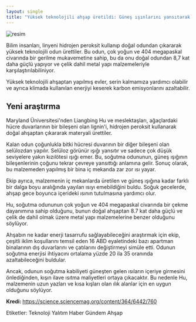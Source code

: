 ```yaml
---
layout: single
title: "Yüksek teknolojili ahşap üretildi: Güneş ışınlarını yansıtarak evleri serin tutacak"
---
```

![resim](https://images.unsplash.com/photo-1449158743715-0a90ebb6d2d8?ixlib=rb-1.2.1&auto=format&fit=crop&w=1350&q=80)

Bilim insanları, linyeni hidrojen peroksit kullanıp doğal odundan çıkararak yüksek teknolojili odun ürettiler. Bu odun, çok yoğun ve 404 megapaskal civarında bir gerilme mukavemetine sahip, bu da onu doğal odundan 8,7 kat daha güçlü yapıyor ve çelik dahil metal yapı malzemeleriyle karşılaştırılabiliniyor.

Yüksek teknolojili ahşaptan yapılmış evler, serin kalmamıza yardımcı olabilir ve ayrıca klimada kullanılan enerjiyi keserek karbon emisyonlarını azaltabilir.

Yeni araştırma
-
Maryland Üniversitesi'nden Liangbing Hu ve meslektaşları, ağaçlardaki hücre duvarlarının bir bileşeni olan lignin'i, hidrojen peroksit kullanarak doğal ahşaptan çıkararak materyali ürettiler.

Kalan odun çoğunlukla bitki hücresi duvarının bir diğer bileşeni olan selülozdan yapılır. Selüloz görünür ışığı yansıtır ve sadece çok düşük seviyelere yakın kızılötesi ışığı emer. Bu, soğutma odununun, güneş ışığının bileşenlerinin çoğunu tekrar çevreye yansıttığı anlamına gelir. Sonuç olarak, bu malzemeden yapılmış bir bina iç mekanda zar zor ısı yayar.

<script async src="//pagead2.googlesyndication.com/pagead/js/adsbygoogle.js"></script>
<ins class="adsbygoogle"
     style="display:block; text-align:center;"
     data-ad-layout="in-article"
     data-ad-format="fluid"
     data-ad-client="ca-pub-7868661326160958"
     data-ad-slot="3072558811"></ins>
<script>
     (adsbygoogle = window.adsbygoogle || []).push({});
</script>

Ekip ayrıca, malzemenin iç mekanlarda üretilen ve güneş ışığına kadar farklı bir dalga boyu aralığında yayılan ısıyı emebildiğini buldu. Soğuk gecelerde, ahşap gece boyunca içerideki ısının tutulmasına yardımcı olur.

Hu, soğutma odununun çok yoğun ve 404 megapaskal civarında bir çekme dayanımına sahip olduğunu, bunun doğal ahşaptan 8.7 kat daha güçlü ve çelik de dahil olmak üzere metal yapı malzemelerine benzer olduğunu söylüyor.

Ahşabın ne kadar enerji tasarrufu sağlayabileceğini araştırmak için ekip, çeşitli iklim koşullarını temsil eden 16 ABD eyaletindeki bazı apartman binalarının dış duvarlarını ve çatılarını değiştirmeyi simüle etti. Odunun soğutma enerjisi ihtiyacını ortalama yüzde 20 ila 35 oranında azaltabileceğini buldular.

Ancak, odunun soğutma kabiliyeti güneşten gelen ısıların içeriye girmesini önlediğinden, kışın ilave ısıtma maliyetleri ortaya çıkacaktır. Bu nedenle Hu, malzemenin uzun yazları ve kısa kışları olan ılık alanlar için en uygun olduğunu söylüyor.

<p class="notice--info"><strong>Kredi: </strong><a href="https://science.sciencemag.org/content/364/6442/760">https://science.sciencemag.org/content/364/6442/760</a></p>

Etiketler: <a class="btn btn--primary">Teknoloji</a> <a class="btn btn--primary">Yalıtım</a> <a class="btn btn--primary">Haber</a> <a class="btn btn--primary">Gündem</a> <a class="btn btn--primary">Ahşap</a>

